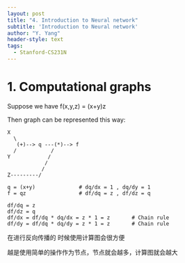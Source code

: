 ```yaml
---
layout: post
title: "4. Introduction to Neural network"
subtitle: 'Introduction to Neural network'
author: "Y. Yang"
header-style: text
tags:
  - Stanford-CS231N
---
```



# 1. Computational graphs
Suppose we have f(x,y,z) = (x+y)z

Then graph can be represented this way:

```
X         
  \
   (+)--> q ---(*)--> f
  /           /
Y            /
            /
           /
Z---------/
```

```
q = (x+y)              # dq/dx = 1 , dq/dy = 1
f = qz                 # df/dq = z , df/dz = q
```

```
df/dq = z
df/dz = q
df/dx = df/dq * dq/dx = z * 1 = z       # Chain rule
df/dy = df/dq * dq/dy = z * 1 = z       # Chain rule
```
在进行反向传播的 时候使用计算图会很方便

越是使用简单的操作作为节点，节点就会越多，计算图就会越大

